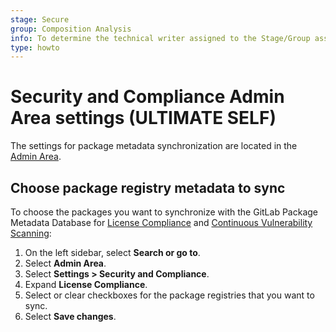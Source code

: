 ```yaml
---
stage: Secure
group: Composition Analysis
info: To determine the technical writer assigned to the Stage/Group associated with this page, see https://about.gitlab.com/handbook/product/ux/technical-writing/#assignments
type: howto
---
```


# Security and Compliance Admin Area settings **(ULTIMATE SELF)**

The settings for package metadata synchronization are located in the [Admin Area](index.md).

## Choose package registry metadata to sync

To choose the packages you want to synchronize with the GitLab Package Metadata Database for [License Compliance](../../user/compliance/license_scanning_of_cyclonedx_files/index.md) and [Continuous Vulnerability Scanning](../../user/application_security/continuous_vulnerability_scanning/index.md):

1. On the left sidebar, select **Search or go to**.
1. Select **Admin Area**.
1. Select **Settings > Security and Compliance**.
1. Expand **License Compliance**.
1. Select or clear checkboxes for the package registries that you want to sync.
1. Select **Save changes**.
